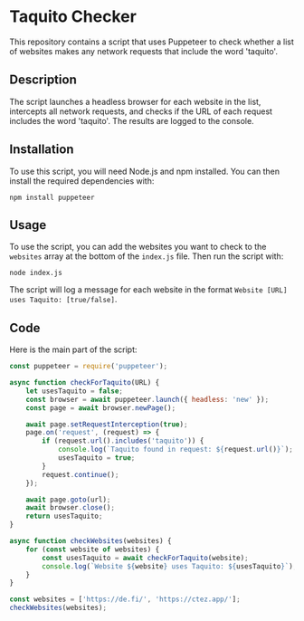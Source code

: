 # Taquito Checker

This repository contains a script that uses Puppeteer to check whether a list of websites makes any network requests that include the word 'taquito'. 

## Description

The script launches a headless browser for each website in the list, intercepts all network requests, and checks if the URL of each request includes the word 'taquito'. The results are logged to the console.

## Installation

To use this script, you will need Node.js and npm installed. You can then install the required dependencies with:

```
npm install puppeteer
```

## Usage

To use the script, you can add the websites you want to check to the `websites` array at the bottom of the `index.js` file. Then run the script with:

```
node index.js
```

The script will log a message for each website in the format `Website [URL] uses Taquito: [true/false]`.

## Code

Here is the main part of the script:

```javascript
const puppeteer = require('puppeteer');

async function checkForTaquito(URL) {
    let usesTaquito = false;
    const browser = await puppeteer.launch({ headless: 'new' });
    const page = await browser.newPage();

    await page.setRequestInterception(true);
    page.on('request', (request) => {
        if (request.url().includes('taquito')) {
            console.log(`Taquito found in request: ${request.url()}`);
            usesTaquito = true;
        }
        request.continue();
    });

    await page.goto(url);
    await browser.close();
    return usesTaquito;
}

async function checkWebsites(websites) {
    for (const website of websites) {
        const usesTaquito = await checkForTaquito(website);
        console.log(`Website ${website} uses Taquito: ${usesTaquito}`);
    }
}

const websites = ['https://de.fi/', 'https://ctez.app/'];
checkWebsites(websites);
```
